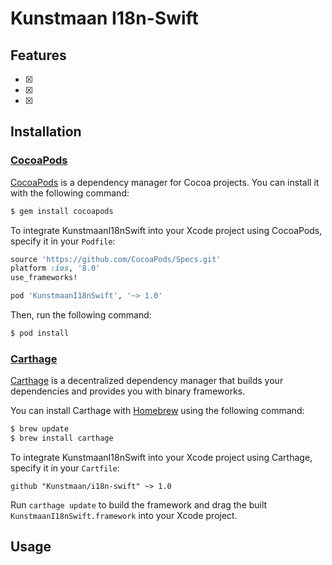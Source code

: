 # Kunstmaan I18n-Swift

## Features
- [x] 
- [x] 
- [x] 

## Installation

### [CocoaPods](http://cocoapods.org/?q=KunstmaanI18nSwift)

[CocoaPods](http://cocoapods.org) is a dependency manager for Cocoa projects. You can install it with the following command:

```bash
$ gem install cocoapods
```

To integrate KunstmaanI18nSwift into your Xcode project using CocoaPods, specify it in your `Podfile`:

```ruby
source 'https://github.com/CocoaPods/Specs.git'
platform :ios, '8.0'
use_frameworks!

pod 'KunstmaanI18nSwift', '~> 1.0'
```

Then, run the following command:

```bash
$ pod install
```

### [Carthage](https://github.com/Carthage/Carthage)

[Carthage](https://github.com/Carthage/Carthage) is a decentralized dependency manager that builds your dependencies and provides you with binary frameworks.

You can install Carthage with [Homebrew](http://brew.sh/) using the following command:

```bash
$ brew update
$ brew install carthage
```

To integrate KunstmaanI18nSwift into your Xcode project using Carthage, specify it in your `Cartfile`:

```ogdl
github "Kunstmaan/i18n-swift" ~> 1.0
```

Run `carthage update` to build the framework and drag the built `KunstmaanI18nSwift.framework` into your Xcode project.

## Usage
